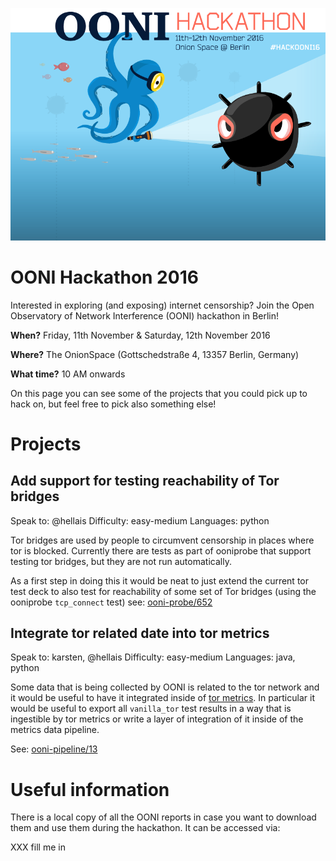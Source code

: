 ![OONI Hackathon 2016](_assets/ooni-berlin-hackathon.png)

# OONI Hackathon 2016


Interested in exploring (and exposing) internet censorship? Join the Open
Observatory of Network Interference (OONI) hackathon in Berlin!

**When?**
Friday, 11th November & Saturday, 12th November 2016

**Where?**
The OnionSpace (Gottschedstraße 4, 13357 Berlin, Germany)

**What time?**
10 AM onwards

On this page you can see some of the projects that you could pick up to hack
on, but feel free to pick also something else!

# Projects

## Add support for testing reachability of Tor bridges

Speak to: @hellais
Difficulty: easy-medium
Languages: python

Tor bridges are used by people to circumvent censorship in places where tor is
blocked. Currently there are tests as part of ooniprobe that support testing
tor bridges, but they are not run automatically.

As a first step in doing this it would be neat to just extend the current tor
test deck to also test for reachability of some set of Tor bridges (using the
ooniprobe `tcp_connect` test) see:
[ooni-probe/652](https://github.com/TheTorProject/ooni-probe/issues/652)

## Integrate tor related date into tor metrics

Speak to: karsten, @hellais
Difficulty: easy-medium
Languages: java, python

Some data that is being collected by OONI is related to the tor network and it
would be useful to have it integrated inside of [tor
metrics](https://metrics.torproject.org). In particular it would be useful to
export all `vanilla_tor` test results in a way that is ingestible by tor
metrics or write a layer of integration of it inside of the metrics data
pipeline.

See: [ooni-pipeline/13](https://github.com/TheTorProject/ooni-pipeline/issues/13)

# Useful information

There is a local copy of all the OONI reports in case you want to download them
and use them during the hackathon.
It can be accessed via:

XXX fill me in

